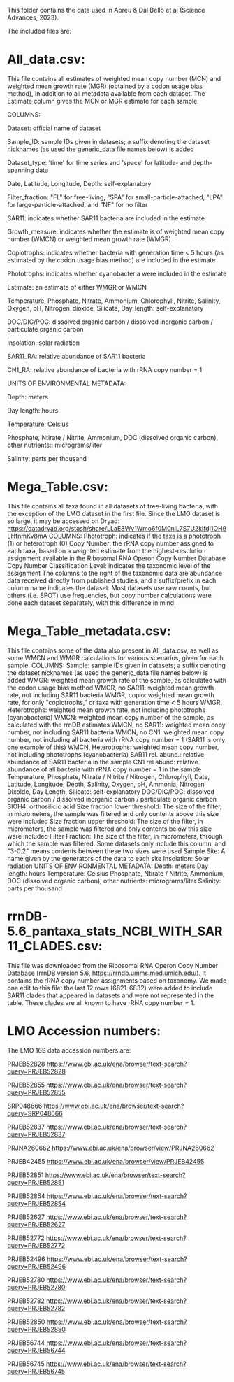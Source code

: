 This folder contains the data used in Abreu & Dal Bello et al (Science Advances, 2023).

The included files are:

# All_data.csv: 
This file contains all estimates of weighted mean copy number (MCN) and weighted mean growth rate (MGR) (obtained by a codon usage bias method), in addition to all metadata available from each dataset. The Estimate column gives the MCN or MGR estimate for each sample.

COLUMNS:

Dataset: official name of dataset

Sample_ID: sample IDs given in datasets; a suffix denoting the dataset nicknames (as used the generic_data file names below) is added

Dataset_type: 'time' for time series and 'space' for latitude- and depth-spanning data

Date, Latitude, Longitude, Depth: self-explanatory

Filter_fraction: "FL" for free-living, "SPA" for small-particle-attached, "LPA" for large-particle-attached, and "NF" for no filter

SAR11: indicates whether SAR11 bacteria are included in the estimate

Growth_measure: indicates whether the estimate is of weighted mean copy number (WMCN) or weighted mean growth rate (WMGR)

Copiotrophs: indicates whether bacteria with generation time < 5 hours (as estimated by the codon usage bias method) are included in the estimate

Phototrophs: indicates whether cyanobacteria were included in the estimate

Estimate: an estimate of either WMGR or WMCN

Temperature, Phosphate, Nitrate, Ammonium, Chlorophyll, Nitrite, Salinity, Oxygen, pH, Nitrogen_dioxide, Silicate, Day_length: self-explanatory

DOC/DIC/POC: dissolved organic carbon / dissolved inorganic carbon / particulate organic carbon

Insolation: solar radiation

SAR11_RA: relative abundance of SAR11 bacteria

CN1_RA: relative abundance of bacteria with rRNA copy number = 1

UNITS OF ENVIRONMENTAL METADATA:

Depth: meters

Day length: hours

Temperature: Celsius

Phosphate, Ntirate / Nitrite, Ammonium, DOC (dissolved organic carbon), other nutrients:: micrograms/liter

Salinity: parts per thousand


# Mega_Table.csv:
This file contains all taxa found in all datasets of free-living bacteria, with the exception of the LMO dataset in the first file. Since the LMO dataset is so large, it may be accessed on Dryad: https://datadryad.org/stash/share/LLaE8Wv1Wmo6f0M0nlL7S7U2kIfdj1OH9LHfnmKv8mA
COLUMNS:
Phototroph: indicates if the taxa is a phototroph (1) or heterotroph (0) 
Copy Number: the rRNA copy number assigned to each taxa, based on a weighted estimate from the highest-resolution assignment available in the Ribosomal RNA Operon Copy Number Database
Copy Number Classification Level: indicates the taxonomic level of the assignment 
The columns to the right of the taxonomic data are abundance data received directly from published studies, and a suffix/prefix in each column name indicates the dataset. Most datasets use raw counts, but others (i.e. SPOT) use frequencies, but copy number calculations were done each dataset separately, with this difference in mind.

# Mega_Table_metadata.csv:
This file contains some of the data also present in All_data.csv, as well as some WMCN and WMGR calculations for various scenarios, given for each sample.
COLUMNS:
Sample: sample IDs given in datasets; a suffix denoting the dataset nicknames (as used the generic_data file names below) is added
WMGR: weighted mean growth rate of the sample, as calculated with the codon usage bias method
WMGR, no SAR11: weighted mean growth rate, not including SAR11 bacteria
WMGR, copio: weighted mean growth rate, for only "copiotrophs," or taxa with generation time < 5 hours
WMGR, Heterotrophs: weighted mean growth rate, not including phototrophs (cyanobacteria)
WMCN: weighted mean copy number of the sample, as calculated with the rrnDB estimates
WMCN, no SAR11: weighted mean copy number, not including SAR11 bacteria
WMCN, no CN1: weighted mean copy number, not including all bacteria with rRNA copy number = 1 (SAR11 is only one example of this)
WMCN, Heterotrophs: weighted mean copy number, not including phototrophs (cyanobacteria)
SAR11 rel. abund.: relative abundance of SAR11 bacteria in the sample
CN1 rel abund: relative abundance of all bacteria with rRNA copy number = 1 in the sample
Temperature, Phosphate, Nitrate / Nitrite / Nitrogen, Chlorophyll, Date, Latitude, Longitude, Depth, Salinity, Oxygen, pH, Ammonia, Nitrogen Dixoide, Day Length, Silicate: self-explanatory
DOC/DIC/POC: dissolved organic carbon / dissolved inorganic carbon / particulate organic carbon
SIOH4: orthosilicic acid
Size fraction lower threshold: The size of the filter, in micrometers, the sample was filtered and only contents above this size were included
Size fraction upper threshold: The size of the filter, in micrometers, the sample was filtered and only contents below this size were included
Filter Fraction: The size of the filter, in micrometers, through which the sample was filtered. Some datasets only include this column, and "3-0.2" means contents between these two sizes were used
Sample Site: A name given by the generators of the data to each site
Insolation: Solar radiation
UNITS OF ENVIRONMENTAL METADATA:
Depth: meters
Day length: hours
Temperature: Celsius
Phosphate, Ntirate / Nitrite, Ammonium, DOC (dissolved organic carbon), other nutrients: micrograms/liter
Salinity: parts per thousand

# rrnDB-5.6_pantaxa_stats_NCBI_WITH_SAR11_CLADES.csv:
This file was downloaded from the Ribosomal RNA Operon Copy Number Database (rrnDB version 5.6, https://rrndb.umms.med.umich.edu/). It contains the rRNA copy number assignments based on taxonomy. We made one edit to this file: the last 12 rows (6821-6832) were added to include SAR11 clades that appeared in datasets and were not represented in the table. These clades are all known to have rRNA copy number = 1.

# LMO Accession numbers:
The LMO 16S data accession numbers are:

PRJEB52828          https://www.ebi.ac.uk/ena/browser/text-search?query=PRJEB52828

PRJEB52855          https://www.ebi.ac.uk/ena/browser/text-search?query=PRJEB52855

SRP048666            https://www.ebi.ac.uk/ena/browser/text-search?query=SRP048666

PRJEB52837          https://www.ebi.ac.uk/ena/browser/text-search?query=PRJEB52837

PRJNA260662        https://www.ebi.ac.uk/ena/browser/view/PRJNA260662

PRJEB42455          https://www.ebi.ac.uk/ena/browser/view/PRJEB42455

PRJEB52851          https://www.ebi.ac.uk/ena/browser/text-search?query=PRJEB52851

PRJEB52854          https://www.ebi.ac.uk/ena/browser/text-search?query=PRJEB52854

PRJEB52627          https://www.ebi.ac.uk/ena/browser/text-search?query=PRJEB52627

PRJEB52772          https://www.ebi.ac.uk/ena/browser/text-search?query=PRJEB52772

PRJEB52496          https://www.ebi.ac.uk/ena/browser/text-search?query=PRJEB52496

PRJEB52780          https://www.ebi.ac.uk/ena/browser/text-search?query=PRJEB52780

PRJEB52782          https://www.ebi.ac.uk/ena/browser/text-search?query=PRJEB52782

PRJEB52850          https://www.ebi.ac.uk/ena/browser/text-search?query=PRJEB52850

PRJEB56744          https://www.ebi.ac.uk/ena/browser/text-search?query=PRJEB56744

PRJEB56745          https://www.ebi.ac.uk/ena/browser/text-search?query=PRJEB56745
